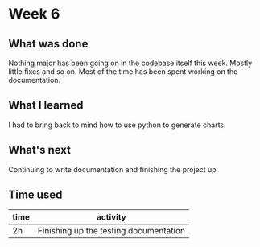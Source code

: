 # Week 6

## What was done
Nothing major has been going on in the codebase itself this week. Mostly little
fixes and so on. Most of the time has been spent working on the documentation.

## What I learned
I had to bring back to mind how to use python to generate charts.

## What's next
Continuing to write documentation and finishing the project up.

## Time used
time | activity |
-----|----------|
  2h | Finishing up the testing documentation |
